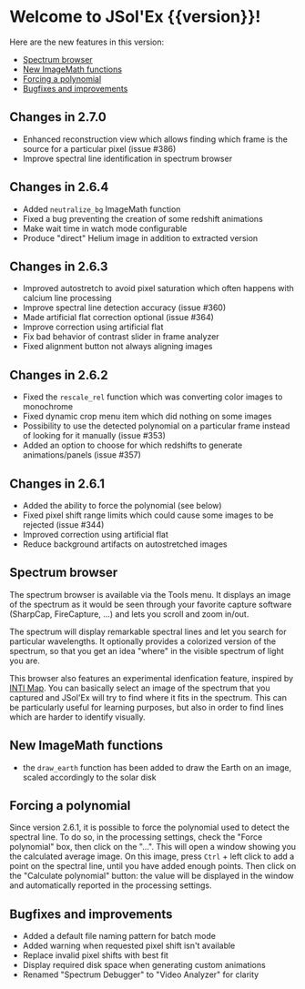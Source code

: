 # Welcome to JSol'Ex {{version}}!

Here are the new features in this version:

- [Spectrum browser](spectrum-browser)
- [New ImageMath functions](#new-ImageMath-functions)
- [Forcing a polynomial](#forcing-a-polynomial)
- [Bugfixes and improvements](#bugfixes-and-improvements)

## Changes in 2.7.0

- Enhanced reconstruction view which allows finding which frame is the source for a particular pixel (issue #386)
- Improve spectral line identification in spectrum browser

## Changes in 2.6.4

- Added `neutralize_bg` ImageMath function
- Fixed a bug preventing the creation of some redshift animations
- Make wait time in watch mode configurable
- Produce "direct" Helium image in addition to extracted version

## Changes in 2.6.3

- Improved autostretch to avoid pixel saturation which often happens with calcium line processing
- Improve spectral line detection accuracy (issue #360)
- Made artificial flat correction optional (issue #364)
- Improve correction using artificial flat
- Fix bad behavior of contrast slider in frame analyzer
- Fixed alignment button not always aligning images

## Changes in 2.6.2

- Fixed the `rescale_rel` function which was converting color images to monochrome
- Fixed dynamic crop menu item which did nothing on some images
- Possibility to use the detected polynomial on a particular frame instead of looking for it manually (issue #353)
- Added an option to choose for which redshifts to generate animations/panels (issue #357)

## Changes in 2.6.1

- Added the ability to force the polynomial (see below)
- Fixed pixel shift range limits which could cause some images to be rejected (issue #344)
- Improved correction using artificial flat
- Reduce background artifacts on autostretched images

## Spectrum browser

The spectrum browser is available via the Tools menu.
It displays an image of the spectrum as it would be seen through your favorite capture software (SharpCap, FireCapture, ...) and lets you scroll and zoom in/out.

The spectrum will display remarkable spectral lines and let you search for particular wavelengths.
It optionally provides a colorized version of the spectrum, so that you get an idea "where" in the visible spectrum of light you are.

This browser also features an experimental idenfication feature, inspired by [INTI Map](http://valerie.desnoux.free.fr/inti/map.html).
You can basically select an image of the spectrum that you captured and JSol'Ex will try to find where it fits in the spectrum.
This can be particularly useful for learning purposes, but also in order to find lines which are harder to identify visually.

## New ImageMath functions

- the `draw_earth` function has been added to draw the Earth on an image, scaled accordingly to the solar disk

## Forcing a polynomial

Since version 2.6.1, it is possible to force the polynomial used to detect the spectral line.
To do so, in the processing settings, check the "Force polynomial" box, then click on the "...".
This will open a window showing you the calculated average image.
On this image, press `Ctrl` + left click to add a point on the spectral line, until you have added enough points.
Then click on the "Calculate polynomial" button: the value will be displayed in the window and automatically reported in the processing settings.

## Bugfixes and improvements

- Added a default file naming pattern for batch mode
- Added warning when requested pixel shift isn't available
- Replace invalid pixel shifts with best fit
- Display required disk space when generating custom animations
- Renamed "Spectrum Debugger" to "Video Analyzer" for clarity
